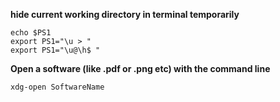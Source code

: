 **hide current working directory in terminal temporarily**
```console
echo $PS1
export PS1="\u > "
export PS1="\u@\h$ "
```

**Open a software (like .pdf or .png etc) with the command line**
```console
xdg-open SoftwareName
```